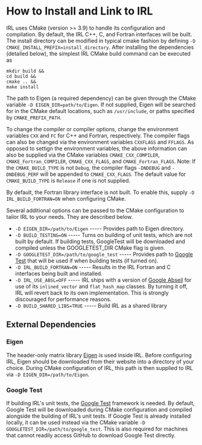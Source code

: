 # How to Install and Link to IRL

IRL uses CMake (version >= 3.9) to handle its configuration and compilation. By default, the IRL C++, C, and Fortran interfaces will be built. The install directory can be modified in typical cmake fashion by defining `-D CMAKE_INSTALL_PREFIX=install_directory`.
After installing the dependencies (detailed below), the simplest IRL CMake build command can be executed as

```
mkdir build &&
cd build &&
cmake .. &&
make install
```

The path to Eigen (a required dependency) can be given through the CMake variable `-D EIGEN_DIR=path/to/Eigen`. If not supplied, Eigen will be searched for in the CMake default locations, such as `/usr/include`, or paths specified by `CMAKE_PREFIX_PATH`.

To change the compiler or compiler options, change the environment variables `CXX` and `FC` for C++ and Fortran, respectively. The compiler flags can also be changed via the environment variables `CXXFLAGS` and `FFLAGS`. As opposed to settign the environment variables, the above information can also be supplied via the CMake variables `CMAKE_CXX_COMPILER`, `CMAKE_Fortran_COMPILER`, `CMAKE_CXX_FLAGS`, and `CMAKE_Fortran_FLAGS`. Note: If the `CMAKE_BUILD_TYPE` is not `Debug`, the compiler flags `-DNDEBUG` and `-DNDEBUG_PERF` will be appended to `CMAKE_CXX_FLAGS`. The default value for `CMAKE_BUILD_TYPE` is `Release` if one is not supplied.

By default, the Fortran library interface is not built. To enable this, supply `-D IRL_BUILD_FORTRAN=ON` when configuring CMake.

Several additional options can be passed to the CMake configuration to tailor IRL to your needs. They are described below.

- `-D EIGEN_DIR=/path/to/Eigen` ----- Provides path to Eigen directory.
- `-D BUILD_TESTING=ON` ----- Turns on building of unit tests, which are not built by default. If building tests, GoogleTest will be downloaded and compiled unless the GOOGLETEST_DIR CMake flag is given.
- `-D GOOGLETEST_DIR=/path/to/google_test` ----- Provides path to [Google Test](https://github.com/google/googletest) that will be used if when building tests (if turned on).
- `-D IRL_BUILD_FORTRAN=ON` ----- Results in the IRL Fortran and C interfaces being built and installed.
- `-D IRL_USE_ABSL=OFF` ----- IRL ships with a version of [Google Abseil](https://github.com/abseil/abseil-cpp) for use of its `inlined_vector` and `flat_hash_map` classes. By turning it off, IRL will revert back to its own implementation. This is strongly discouraged for performance reasons.
- `-D BUILD_SHARED_LIBS=TRUE` ----- Build IRL as a shared library

## External Dependencies

### Eigen

The header-only matrix library [Eigen](http://eigen.tuxfamily.org/index.php?title=Main_Page) is used inside IRL. Before configuring IRL, Eigen should be downloaded from their website into a directory of your choice. During CMake configuration of IRL, this path is then supplied to IRL via `-D EIGEN_DIR=/path/to/Eigen`.

### Google Test

If building IRL's unit tests, the [Google Test](https://github.com/google/googletest) framework is needed. By default, Google Test will be downloaded during CMake configuration and compiled alongside the building of IRL's unit tests. If Google Test is already installed locally, it can be used instead via the CMake variable `-D GOOGLETEST_DIR=/path/to/google_test`. This is also required for machines that cannot readily access GitHub to download Google Test directly.
